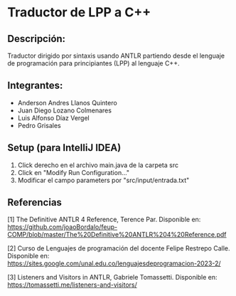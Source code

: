# Traductor de LPP a C++

## Descripción:
Traductor dirigido por sintaxis usando ANTLR partiendo desde el lenguaje de programación para principiantes (LPP) al lenguaje C++.

## Integrantes:

* Anderson Andres Llanos Quintero
* Juan Diego Lozano Colmenares
* Luis Alfonso Díaz Vergel
* Pedro Grisales

## Setup (para IntelliJ IDEA)

1. Click derecho en el archivo main.java de la carpeta src
2. Click en "Modify Run Configuration..."
3. Modificar el campo parameters por "src/input/entrada.txt"

## Referencias

[1] The Definitive ANTLR 4 Reference, Terence Par. Disponible en: https://github.com/joaoBordalo/feup-COMP/blob/master/The%20Definitive%20ANTLR%204%20Reference.pdf

[2] Curso de Lenguajes de programación del docente Felipe Restrepo Calle. Disponible en: https://sites.google.com/unal.edu.co/lenguajesdeprogramacion-2023-2/

[3] Listeners and Visitors in ANTLR, Gabriele Tomassetti. Disponible en: https://tomassetti.me/listeners-and-visitors/

